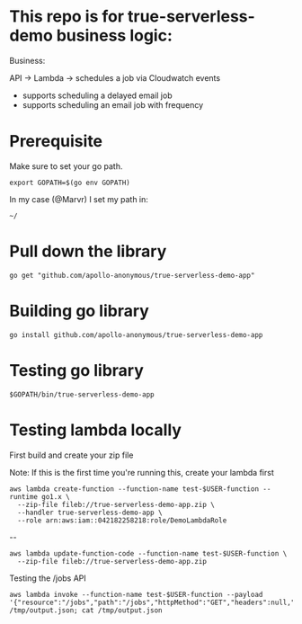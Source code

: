 # This repo is for true-serverless-demo business logic:

Business:

API -> Lambda -> schedules a job via Cloudwatch events
- supports scheduling a delayed email job
- supports scheduling an email job with frequency

# Prerequisite

Make sure to set your go path.

```
export GOPATH=$(go env GOPATH)
```

In my case (@Marvr) I set my path in:
```
~/
```

# Pull down the library

```
go get "github.com/apollo-anonymous/true-serverless-demo-app"
```

# Building go library

```
go install github.com/apollo-anonymous/true-serverless-demo-app
```

# Testing go library

```
$GOPATH/bin/true-serverless-demo-app
```

# Testing lambda locally

First build and create your zip file

Note: If this is the first time you're running this, create your lambda first

```
aws lambda create-function --function-name test-$USER-function --runtime go1.x \
  --zip-file fileb://true-serverless-demo-app.zip \
  --handler true-serverless-demo-app \
  --role arn:aws:iam::042182258218:role/DemoLambdaRole
```

--

```
aws lambda update-function-code --function-name test-$USER-function \
  --zip-file fileb://true-serverless-demo-app.zip
```

Testing the /jobs API

```
aws lambda invoke --function-name test-$USER-function --payload '{"resource":"/jobs","path":"/jobs","httpMethod":"GET","headers":null,"pathParameters":null,"stageVariables":null}' /tmp/output.json; cat /tmp/output.json
```
